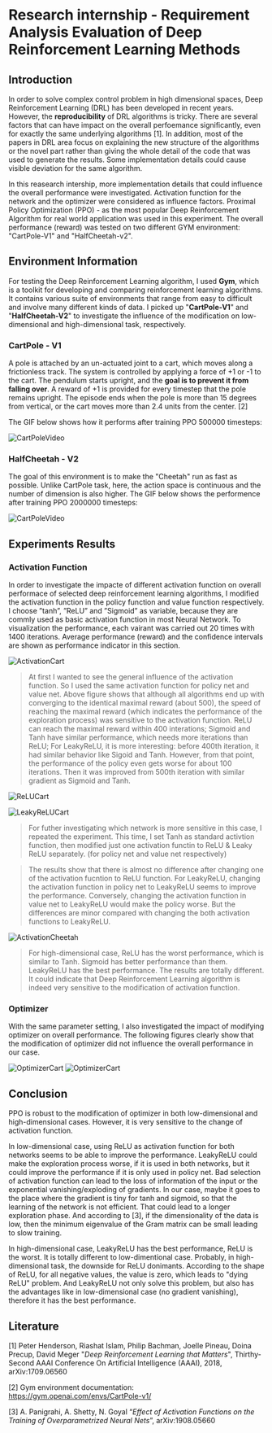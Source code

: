 # Research internship - Requirement Analysis Evaluation of Deep Reinforcement Learning Methods

## Introduction

In order to solve complex control problem in high dimensional spaces, Deep Reinforcement Learning (DRL) has been developed in recent years. However, the **reproducibility** of DRL algorithms is tricky. There are several factors that can have impact on the overall perfoemance significantly, even for exactly the same underlying algorithms [1]. In addition, most of the papers in DRL area focus on explaining the new structure of the algorithms or the novel part rather than giving the whole detail of the code that was used to generate the results. Some implementation details could cause visible deviation for the same algorithm.

In this reasearch intership, more implementation details that could influence the overall performance were investigated. Activation function for the network and the optimizer were considered as influence factors. Proximal Policy Optimization (PPO) - as the most popular Deep Reinforcement Algorithm for real world application was used in this experiment. The overall performance (reward) was tested on two different GYM environment: "CartPole-V1" and "HalfCheetah-v2".

## Environment Information

For testing the Deep Reinforcement Learning algorithm, I used **Gym**, which is a toolkit for developing and comparing reinforcement learning algorithms. It contains various suite of environments that range from easy to difficult and involve many different kinds of data. I picked up "**CartPole-V1**" and "**HalfCheetah-V2**" to investigate the influence of the modification on low-dimensional and high-dimensional task, respectively.

### CartPole - V1

A pole is attached by an un-actuated joint to a cart, which moves along a frictionless track. The system is controlled by applying a force of +1 or -1 to the cart. The pendulum starts upright, and the **goal is to prevent it from falling over**. A reward of +1 is provided for every timestep that the pole remains upright. The episode ends when the pole is more than 15 degrees from vertical, or the cart moves more than 2.4 units from the center. [2]

The GIF below shows how it performs after training PPO 500000 timesteps:

![CartPoleVideo](./record/PPO_cart_results/PPO_CartPole-v1-step-0-to-step-350.gif)

### HalfCheetah - V2

The goal of this environment is to make the "Cheetah" run as fast as possible. Unlike CartPole task, here, the action space is continuous and the number of dimension is also higher. The GIF below shows the performence after training PPO 2000000 timesteps:

![CartPoleVideo](./record/HalfCheetah_results/cheetah.gif)

## Experiments Results

### Activation Function

In order to investigate the impacte of different activation function on overall performace of selected deep reinforcement learning algorithms, I modified the activation function in the policy function and value function respectively. I choose ”tanh”, ”ReLU” and ”Sigmoid” as variable, because they are commly used as basic activation function in most Neural Network. To visualization the performance, each vairant was carried out 20 times with 1400 iterations. Average performance (reward) and the confidence intervals are shown as performance indicator in this section.

![ActivationCart](./pictures/ActivationCartPole.png)

> At first I wanted to see the general influence of the activation function. So I used the same activation function for policy net and value net. Above figure shows that although all algorithms end up with converging to the identical maximal reward (about 500), the speed of reaching the maximal reward (which indicates the performance of the exploration process) was sensitive to the activation function. ReLU can reach the maximal reward within 400 interations; Sigmoid and Tanh have similar performance, which needs more iterations than ReLU; For LeakyReLU, it is more interesting: before 400th iteration, it had similar behavior like Sigoid and Tanh. However, from that point, the performance of the policy even gets worse for about 100 iterations. Then it was improved from 500th iteration with similar gradient as Sigmoid and Tanh.

![ReLUCart](./pictures/ReLUCartPole.png)

![LeakyReLUCart](./pictures/LeakyReLUCartPole.png)

> For futher investigating which network is more sensitive in this case, I repeated the experiment. This time, I set Tanh as standard activtion function, then modified just one activation functin to ReLU & Leaky ReLU separately. (for policy net and value net respectively)

> The results show that there is almost no difference after changing one of the activation fucntion to ReLU function. For LeakyReLU, changing the activation function in policy net to LeakyReLU seems to improve the performance. Conversely, changing the activation function in value net to LeakyReLU would make the policy worse. But the differences are minor compared with changing the both activation functions to LeakyReLU.

![ActivationCheetah](./pictures/ActivationCheetah.png)

> For high-dimensional case, ReLU has the worst performance, which is similar to Tanh. Sigmoid has better performance than them. LeakyReLU has the best performance. The results are totally different. It could indicate that Deep Reinforcement Learning algorithm is indeed very sensitive to the modification of activation function. 

### Optimizer

With the same parameter setting, I also investigated the impact of modifying optimizer on overall performance. The following figures clearly show that the modification of optimizer did not influence the overall performance in our case.

![OptimizerCart](./pictures/OptimizerCartPole.png)
![OptimizerCart](./pictures/OptimizerCheetah.png)

## Conclusion

PPO is robust to the modification of optimizer in both low-dimensional and high-dimensional cases. However, it is very sensitive to the change of activation function. 

In low-dimensional case, using ReLU as activation function for both networks seems to be able to improve the performance. LeakyReLU could make the exploration process worse, if it is used in both networks, but it could improve the performance if it is only used in policy net. Bad selection of activation function can lead to the loss of information of the input or the exponential vanishing/exploding of gradients. In our case, maybe it goes to the place where the gradient is tiny for tanh and sigmoid, so that the learning of the network is not efficient. That could lead to a longer exploration phase. And according to [3], if the dimensionality of the data is low, then the minimum eigenvalue of the Gram matrix can be small leading to slow training.

In high-dimensional case, LeakyReLU has the best performance, ReLU is the worst. It is totally different to low-dimentional case. Probably, in high-dimensional task, the downside for ReLU donimants. According to the shape of ReLU, for all negative values, the value is zero, which leads to "dying ReLU" problem. And LeakyReLU not only solve this problem, but also has the advantages like in low-dimensional case (no gradient vanishing), therefore it has the best performance.

## Literature

[1] Peter Henderson, Riashat Islam, Philip Bachman, Joelle Pineau, Doina Precup, David Meger "*Deep Reinforcement Learning that Matters*", Thirthy-Second AAAI Conference On Artificial Intelligence (AAAI), 2018, arXiv:1709.06560

[2] Gym environment documentation: <https://gym.openai.com/envs/CartPole-v1/>

[3] A. Panigrahi, A. Shetty, N. Goyal “*Effect of Activation Functions on the Training of Overparametrized Neural Nets*”, arXiv:1908.05660